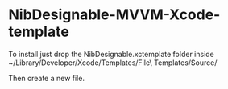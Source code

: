 # NibDesignable-MVVM-Xcode-template

To install just drop the NibDesignable.xctemplate folder inside ~/Library/Developer/Xcode/Templates/File\ Templates/Source/

Then create a new file.
